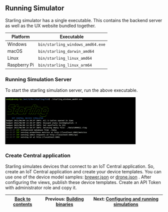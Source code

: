
## Running Simulator ##
Starling simulator has a single executable. This contains the backend server as well as the UX website bundled together.

Platform      | Executable
--------------|----------------------------------
Windows       | `bin/starling_windows_amd64.exe`
macOS         | `bin/starling_darwin_amd64`
Linux         | `bin/starling_linux_amd64`
Raspberry Pi  | `bin/starling_linux_arm64`

### Running Simulation Server ###
To start the starling simulation server, run the above executable.

<img src="assets/start.png" alt="Starting Starling" height=150 />

### Create Central application ###
Starling simulates devices that connect to an IoT Central application.
So, create an IoT Central application and create your device templates.
You can use one of the device model samples: [brewer.json](./brewer.json) or [drone.json](./drone.json) .
After configuring the views, publish these device templates. Create an API Token with administrator role and copy it.

[Back to contents](../README.md)| Previous: [Building binaries](build.md) | Next: [Configuring and running simulations](configure.md)
---------------------------------|-------------------------------------------------------|------------------------------------
